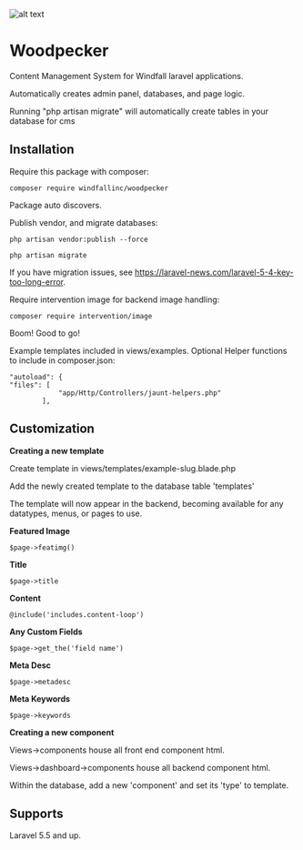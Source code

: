![alt text](http://walshwebworks.com/woodpecker-logo.png)
# Woodpecker
Content Management System for Windfall laravel applications.


Automatically creates admin panel, databases, and page logic.

Running "php artisan migrate" will automatically create tables in your database for cms

## Installation

Require this package with composer:

```shell
composer require windfallinc/woodpecker
```


Package auto discovers.

Publish vendor, and migrate databases:

```shell
php artisan vendor:publish --force

php artisan migrate
```

If you have migration issues, see https://laravel-news.com/laravel-5-4-key-too-long-error.

Require intervention image for backend image handling:

```shell
composer require intervention/image
```

Boom! Good to go!

Example templates included in views/examples.
Optional Helper functions to include in composer.json:
```shell
"autoload": {
"files": [
            "app/Http/Controllers/jaunt-helpers.php"
        ],
```

## Customization

**Creating a new template**

Create template in views/templates/example-slug.blade.php

Add the newly created template to the database table 'templates'

The template will now appear in the backend, becoming available for any datatypes, menus, or pages to use.

**Featured Image**
```shell
$page->featimg()
```
**Title**
```shell
$page->title
```
**Content**
```shell
@include('includes.content-loop')
```
**Any Custom Fields**
```shell
$page->get_the('field name')
```
**Meta Desc**
```shell
$page->metadesc
```
**Meta Keywords**
```shell
$page->keywords
```
**Creating a new component**

Views->components house all front end component html.

Views->dashboard->components house all backend component html.

Within the database, add a new 'component' and set its 'type' to template.


## Supports
Laravel 5.5 and up.
